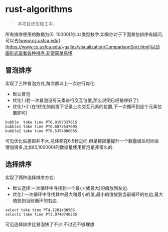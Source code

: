 # rust-algorithms

> 本项目还在施工中...

所有排序使用的数据为(0, 10000)的`i32`类型数字.如果你对于下面某些排序有疑问,可以去[www.cs.usfca.edu](https://www.cs.usfca.edu/~galles/visualization/ComparisonSort.html)以动画形式查看各种排序,非常简单易懂.

## 冒泡排序

实现了三种冒泡方式,每次都以上一次进行优化:

- 默认冒泡
- 优化1 (若一次冒泡没有元素进行交互位置,那么说明已经排序好了)
- 优化1+2 (在1优化的前提下记录上次交互元素的位置,下一次循环到这个元素位置即可)

```
bubble  take time PT6.919733701S
bubble1 take time PT6.687554709S
bubble2 take time PT6.535498605S
```

可见优化后差距并不大,总体都在6.5秒之间.但是数据量提升一个数量级后时间会增加很多,比如(0,100000)的数据量使用冒泡是非常久的.

## 选择排序

实现了两种选择排序方式:

- 默认选择:一次循环中寻找到一个最小(或最大)的值放到左边.
- 优化1:一次循环中寻找其中最大和最小的值,最小的值放到当前循环的左边,最大值放到当前循环的右边.

```
select take time PT4.120143050S
select1 take time PT3.074074023S
```

可见选择排序比冒泡快了不少,不过还不够理想.